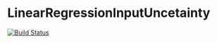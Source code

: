 # LinearRegressionInputUncetainty

[![Build Status](https://github.com/ngiann/LinearRegressionInputUncetainty.jl/actions/workflows/CI.yml/badge.svg?branch=main)](https://github.com/ngiann/LinearRegressionInputUncetainty.jl/actions/workflows/CI.yml?query=branch%3Amain)
